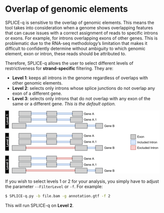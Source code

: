 # Overlap of genomic elements

SPLICE-q is sensitive to the overlap of genomic elements. 
This means the tool takes into consideration when a genome shows overlapping features that 
can cause issues with a correct assignment of reads to specific introns or exons. For example, for introns overlapping exons of other genes.
This is problematic due to the RNA-seq methodology’s limitation that makes it difficult to confidently 
determine without ambiguity to which genomic element, exon or intron, these reads should be attributed to.

Therefore, SPLICE-q allows the user to select different levels of restrictiveness for **strand-specific** filtering. They are: 
<br />
- **Level 1**: keeps all introns in the genome regardless of overlaps with other genomic elements.<br />
- **Level 2**: selects only introns whose splice junctions do not overlap any exon of a different gene. <br />
- **Level 3**: selects only introns that do not overlap with any exon of the same or a different gene.  _This is the default option._

![Levels](img/spliceq_levels.png)

If you wish to select levels 1 or 2 for your analysis, you simply have to adjust the parameter
`--FilterLevel` or `-f`. For example:

```bash
$ SPLICE-q.py -b file.bam -g annotation.gtf -f 2
```

This will run SPLICE-q on **Level 2**.
